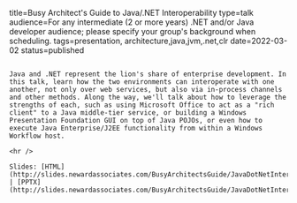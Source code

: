 title=Busy Architect's Guide to Java/.NET Interoperability
type=talk
audience=For any intermediate (2 or more years) .NET and/or Java developer audience; please specify your group's background when scheduling.
tags=presentation, architecture,java,jvm,.net,clr
date=2022-03-02
status=published
~~~~~~

Java and .NET represent the lion's share of enterprise development. In this talk, learn how the two environments can interoperate with one another, not only over web services, but also via in-process channels and other methods. Along the way, we'll talk about how to leverage the strengths of each, such as using Microsoft Office to act as a "rich client" to a Java middle-tier service, or building a Windows Presentation Foundation GUI on top of Java POJOs, or even how to execute Java Enterprise/J2EE functionality from within a Windows Workflow host.
    
<hr />

Slides: [HTML](http://slides.newardassociates.com/BusyArchitectsGuide/JavaDotNetInterop.html) | [PPTX](http://slides.newardassociates.com/BusyArchitectsGuide/JavaDotNetInterop.pptx)
